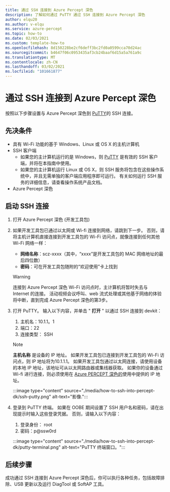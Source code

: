 ```yaml
---
title: 通过 SSH 连接到 Azure Percept 深色
description: 了解如何通过 PuTTY 通过 SSH 连接到 Azure Percept 深色
author: elqu20
ms.author: v-elqu
ms.service: azure-percept
ms.topic: how-to
ms.date: 02/03/2021
ms.custom: template-how-to
ms.openlocfilehash: 8d150228be2cf6deff3bc2fd0a0599cca70d24ac
ms.sourcegitcommit: b4647f06c0953435af3cb24baaf6d15a5a761a9c
ms.translationtype: MT
ms.contentlocale: zh-CN
ms.lasthandoff: 03/02/2021
ms.locfileid: "101661877"
---
```

# <a name="connect-to-your-azure-percept-dk-over-ssh"></a>通过 SSH 连接到 Azure Percept 深色

按照以下步骤设置与 Azure Percept 深色到 [PuTTY](https://www.chiark.greenend.org.uk/~sgtatham/putty/latest.html)的 SSH 连接。

## <a name="prerequisites"></a>先决条件

- 具有 Wi-Fi 功能的基于 Windows、Linux 或 OS X 的主机计算机
- SSH 客户端
    - 如果您的主计算机运行的是 Windows，则 [PuTTY](https://www.chiark.greenend.org.uk/~sgtatham/putty/latest.html) 是有效的 SSH 客户端，并将在本指南中使用。
    - 如果您的主计算机运行 Linux 或 OS X，则 SSH 服务将包含在这些操作系统中，并且无需单独的客户端应用程序即可运行。 有关如何运行 SSH 服务的详细信息，请查看操作系统产品文档。
- Azure Percept 深色

## <a name="initiate-the-ssh-connection"></a>启动 SSH 连接

1. 打开 Azure Percept 深色 (开发工具包) 

1. 如果开发工具包已通过以太网或 Wi-fi 连接到网络，请跳到下一步。 否则，请将主机计算机直接连接到开发工具包的 Wi-Fi 访问点，就像连接到任何其他 Wi-Fi 网络一样：
    - **网络名称**：scz-xxxx（其中，“xxxx”是开发工具包的 MAC 网络地址的最后四位数）
    - **密码**：可在开发工具包随附的“欢迎使用”卡上找到

    > [!WARNING]
    > 连接到 Azure Percept 深色 Wi-Fi 访问点时，主计算机将暂时失去与 Internet 的连接。 活动视频会议呼叫、web 流式处理或其他基于网络的体验将中断，直到完成 Azure Percept 深色的第3步。

1. 打开 PuTTY。 输入以下内容，并单击 " **打开** " 以通过 SSH 连接到 devkit：

    1. 主机名：10.1.1。1
    1. 端口：22
    1. 连接类型： SSH

    > [!NOTE]
    > **主机名称** 是设备的 IP 地址。 如果开发工具包已连接到开发工具包的 Wi-Fi 访问点，则 IP 地址将为10.1.1.1。 如果开发工具包通过以太网连接，请使用设备的本地 IP 地址，该地址可从以太网路由器或集线器获取。 如果你的设备通过 Wi-fi 进行连接，则必须使用在 [Azure PERCEPT 深色的](./quickstart-percept-dk-set-up.md)使用中提供的 IP 地址。

    :::image type="content" source="./media/how-to-ssh-into-percept-dk/ssh-putty.png" alt-text="影像.":::

1. 登录到 PuTTY 终端。 如果在 OOBE 期间设置了 SSH 用户名和密码，请在出现提示时输入这些登录凭据。 否则，请输入以下内容：  

    1. 登录身份： root
    1. 密码：p@ssw0rd

    :::image type="content" source="./media/how-to-ssh-into-percept-dk/putty-terminal.png" alt-text="PuTTY 终端窗口。":::  

## <a name="next-steps"></a>后续步骤

成功通过 SSH 连接到 Azure Percept 深色后，你可以执行各种任务，包括故障排除、USB 更新以及运行 DiagTool 或 SoftAP 工具。



